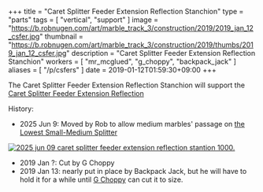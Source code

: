 +++
title = "Caret Splitter Feeder Extension Reflection Stanchion"
type = "parts"
tags = [ "vertical", "support" ]
image = "https://b.robnugen.com/art/marble_track_3/construction/2019/2019_jan_12_csfer.jpg"
thumbnail = "https://b.robnugen.com/art/marble_track_3/construction/2019/thumbs/2019_jan_12_csfer.jpg"
description = "Caret Splitter Feeder Extension Reflection Stanchion"
workers = [
    "mr_mcglued",
    "g_choppy",
	"backpack_jack"
]
aliases = [
    "/p/csfers"
]
date = 2019-01-12T01:59:30+09:00
+++

The Caret Splitter Feeder Extension Reflection Stanchion will support
the [Caret Splitter Feeder Extension Reflection](/parts/caret-splitter-feeder-extension-reflection/)

History:

* 2025 Jun 9: Moved by Rob to allow medium marbles' passage on
[the Lowest Small-Medium Splitter](/parts/the_lowest_small-medium_splitter/)

[![2025 jun 09 caret splitter feeder extension reflection stantion 1000.](//b.robnugen.com/art/marble_track_3/track/parts/2025/thumbs/2025_jun_09_caret_splitter_feeder_extension_reflection_stantion.jpeg)](//b.robnugen.com/art/marble_track_3/track/parts/2025/2025_jun_09_caret_splitter_feeder_extension_reflection_stantion_1000.jpeg)

* 2019 Jan ?: Cut by G Choppy
* 2019 Jan 13: nearly put in place by Backpack Jack, but he will have
  to hold it for a while until [G Choppy](/workers/g_choppy/) can cut it to size.
